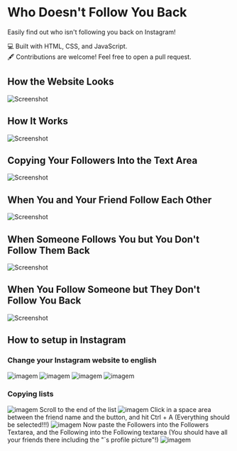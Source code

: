 # Who Doesn't Follow You Back
Easily find out who isn't following you back on Instagram!

💻 Built with HTML, CSS, and JavaScript.  
🖋️ Contributions are welcome! Feel free to open a pull request.

## How the Website Looks
![Screenshot](https://github.com/user-attachments/assets/fb9666d8-f176-48be-a11c-852cac3c5bc2)

## How It Works
![Screenshot](https://github.com/user-attachments/assets/ed92662f-0007-48bf-adc9-e61a9a49b917)

## Copying Your Followers Into the Text Area
![Screenshot](https://github.com/user-attachments/assets/c2fdc87c-9e34-4fc6-9ff4-28ca8ea088fe)

## When You and Your Friend Follow Each Other
![Screenshot](https://github.com/user-attachments/assets/5a1e2890-fd2e-474c-87ee-6a9cce1a96e6)

## When Someone Follows You but You Don't Follow Them Back
![Screenshot](https://github.com/user-attachments/assets/7f0ef908-1d9e-4375-866f-2b2ce8043fcf)

## When You Follow Someone but They Don't Follow You Back
![Screenshot](https://github.com/user-attachments/assets/9f8edae2-0fc1-44ce-8f7b-01f16e5533e0)

## How to setup in Instagram
### Change your Instagram website to english
![imagem](https://github.com/user-attachments/assets/d0603d01-3878-426e-9073-237eb6a80068)
![imagem](https://github.com/user-attachments/assets/91967064-c46f-4518-9be7-674f4ff47496)
![imagem](https://github.com/user-attachments/assets/b3208531-153d-4db3-a0d1-94a3853fe1f0)
![imagem](https://github.com/user-attachments/assets/4a228166-a4e5-467a-b0fe-1b3e777f9eba)

### Copying lists
![imagem](https://github.com/user-attachments/assets/e1e88653-035b-4c96-8d1e-dc5c1089ec2a)
Scroll to the end of the list
![imagem](https://github.com/user-attachments/assets/1080b19f-77b2-4158-b9d4-ddae78d3d724)
Click in a space area between the friend name and the button, and hit Ctrl + A (Everything should be selected!!!)
![imagem](https://github.com/user-attachments/assets/cbdce6ed-c82d-4a98-a518-168af6115ffa)
Now paste the Followers into the Followers Textarea, and the Following into the Following textarea (You should have all your friends there including the "`s profile picture"!)
![imagem](https://github.com/user-attachments/assets/2f3cb99b-c8a1-45b8-b567-caaf0b8b399a)

